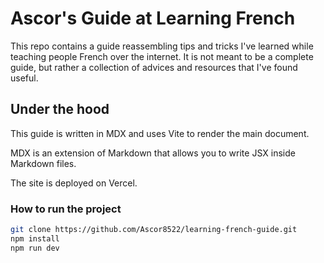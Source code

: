 # Ascor's Guide at Learning French

This repo contains a guide reassembling tips and tricks I've learned while teaching people French over the internet.
It is not meant to be a complete guide, but rather a collection of advices and resources that I've found useful.

## Under the hood

This guide is written in MDX and uses Vite to render the main document.

MDX is an extension of Markdown that allows you to write JSX inside Markdown files.

The site is deployed on Vercel.

### How to run the project

```bash
git clone https://github.com/Ascor8522/learning-french-guide.git
npm install
npm run dev
```
